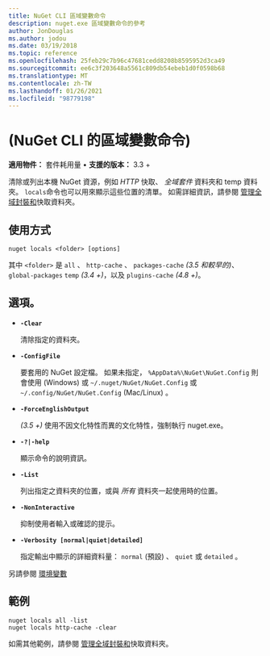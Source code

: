 ```yaml
---
title: NuGet CLI 區域變數命令
description: nuget.exe 區域變數命令的參考
author: JonDouglas
ms.author: jodou
ms.date: 03/19/2018
ms.topic: reference
ms.openlocfilehash: 25feb29c7b96c47681cedd8208b8595952d3ca49
ms.sourcegitcommit: ee6c3f203648a5561c809db54ebeb1d0f0598b68
ms.translationtype: MT
ms.contentlocale: zh-TW
ms.lasthandoff: 01/26/2021
ms.locfileid: "98779198"
---
```

# <a name="locals-command-nuget-cli"></a> (NuGet CLI 的區域變數命令) 

**適用物件：** 套件耗用量 &bullet; **支援的版本：** 3.3 +

清除或列出本機 NuGet 資源，例如 *HTTP* 快取、 *全域套件* 資料夾和 temp 資料夾。 `locals`命令也可以用來顯示這些位置的清單。 如需詳細資訊，請參閱 [管理全域封裝和](../../consume-packages/managing-the-global-packages-and-cache-folders.md)快取資料夾。

## <a name="usage"></a>使用方式

```cli
nuget locals <folder> [options]
```

其中 `<folder>` 是 `all` 、 `http-cache` 、 `packages-cache` *(3.5 和較早的)*、 `global-packages` `temp` *(3.4 +)*，以及 `plugins-cache` *(4.8 +)*。

## <a name="options"></a>選項。

- **`-Clear`**

  清除指定的資料夾。

- **`-ConfigFile`**

  要套用的 NuGet 設定檔。 如果未指定， `%AppData%\NuGet\NuGet.Config` 則會使用 (Windows) 或 `~/.nuget/NuGet/NuGet.Config` 或 `~/.config/NuGet/NuGet.Config` (Mac/Linux) 。

- **`-ForceEnglishOutput`**

  *(3.5 +)* 使用不因文化特性而異的文化特性，強制執行 nuget.exe。

- **`-?|-help`**

  顯示命令的說明資訊。

- **`-List`**

  列出指定之資料夾的位置，或與 *所有* 資料夾一起使用時的位置。

- **`-NonInteractive`**

  抑制使用者輸入或確認的提示。

- **`-Verbosity [normal|quiet|detailed]`**

  指定輸出中顯示的詳細資料量： `normal` (預設) 、 `quiet` 或 `detailed` 。

另請參閱 [環境變數](cli-ref-environment-variables.md)

## <a name="examples"></a>範例

```cli
nuget locals all -list
nuget locals http-cache -clear
```

如需其他範例，請參閱 [管理全域封裝和](../../consume-packages/managing-the-global-packages-and-cache-folders.md)快取資料夾。
